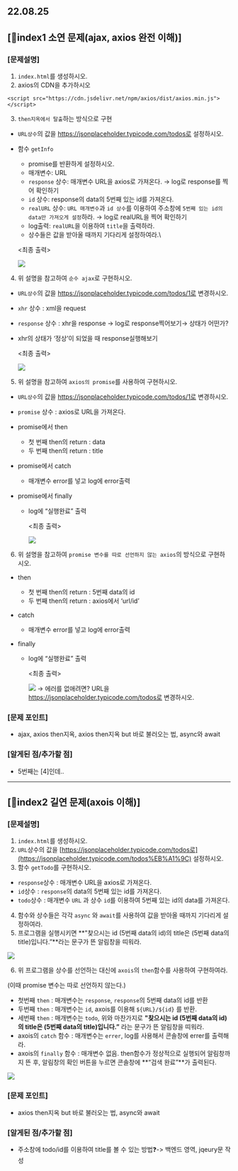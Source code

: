 ## 22.08.25

## [🦊index1 소연 문제(ajax, axios 완전 이해)]

### [문제설명]

1. `index.html`를 생성하시오.
2. axios의 CDN을 추가하시오

```
<script src="https://cdn.jsdelivr.net/npm/axios/dist/axios.min.js"></script>
```

3. `then지옥에서 탈출`하는 방식으로 구현

- `URL상수`의 값을 https://jsonplaceholder.typicode.com/todos로 설정하시오.
- 함수 `getInfo`

  - promise를 반환하게 설정하시오.
  - 매개변수: URL
  - `response` 상수: 매개변수 URL을 axios로 가져온다. → log로 response를 찍어 확인하기
  - `id` 상수: response의 data의 5번째 있는 id를 가져온다.
  - `realURL` 상수: `URL 매개변수`과 `id 상수`를 이용하여 주소창에 `5번째 있는 id의 data만 가져오게 설정`하라. → log로 realURL을 찍어 확인하기
  - log출력: `realURL`을 이용하여 `title`을 출력하라.
  - 상수들은 값을 받아올 때까지 기다리게 설정하여라.\

  <최종 출력>

  ![](../img/8_25_1.jpg)

4. 위 설명을 참고하여 `순수 ajax`로 구현하시오.

- `URL상수`의 값을 https://jsonplaceholder.typicode.com/todos/1로 변경하시오.
- `xhr` 상수 : xml을 request
- `response` 상수 : xhr을 response → log로 response찍어보기→ 상태가 어떤가?
- xhr의 상태가 ‘정상’이 되었을 때 response실행해보기

  <최종 출력>

  ![](../img/8_25_2.jpg)

5. 위 설명을 참고하여 `axios의 promise`를 사용하여 구현하시오.

- `URL상수`의 값을 https://jsonplaceholder.typicode.com/todos/1로 변경하시오.
- `promise` 상수 : axios로 URL을 가져온다.
- promise에서 then
  - 첫 번째 then의 return : data
  - 두 번째 then의 return : title
- promise에서 catch
  - 매개변수 error를 넣고 log에 error출력
- promise에서 finally

  - log에 “실행완료” 출력

    <최종 출력>

    ![](../img/8_25_3.jpg)

6. 위 설명을 참고하여 `promise 변수를 따로 선언하지 않는 axios`의 방식으로 구현하시오.

- then
  - 첫 번째 then의 return : 5번째 data의 id
  - 두 번째 then의 return : axios에서 ‘url/id’
- catch
  - 매개변수 error를 넣고 log에 error출력
- finally

  - log에 “실행완료” 출력

    <최종 출력>

    ![](../img/8_25_4.jpg)
    → 에러를 없애려면? URL을 https://jsonplaceholder.typicode.com/todos로 변경하시오.

### [문제 포인트]

- ajax, axios then지옥, axios then지옥 but 바로 불러오는 법, async와 await

### [알게된 점/추가할 점]

- 5번째는 [4]인데..

<hr/>

## [🐼index2 길연 문제(axois 이해)]

### [문제설명]

1. `index.html`를 생성하시오.
2. `URL`상수의 값을 [https://jsonplaceholder.typicode.com/todos로](https://jsonplaceholder.typicode.com/todos%EB%A1%9C) 설정하시오.
3. 함수 `getTodo`를 구현하시오.

- `response`상수 : 매개변수 URL을 axios로 가져온다.
- `id`상수 : `response`의 data의 5번째 있는 id를 가져온다.
- `todo`상수 : 매개변수 `URL` 과 상수 `id`를 이용하여 5번째 있는 id의 data를 가져온다.

4. 함수와 상수들은 각각 `async` 와 `await`를 사용하여 값을 받아올 때까지 기다리게 설정하여라.
5. 프로그램을 실행시키면 **"찾으시는 id (5번째 data의 id)의 title은 (5번째 data의 title)입니다.”**라는 문구가 뜬 알림창을 띠워라.

![](../img/8_25_5.png)

6. 위 프로그램을 상수를 선언하는 대신에 `axois`의 `then`함수를 사용하여 구현하여라.

(이때 promise 변수는 따로 선언하지 않는다.)

- 첫번째 `then` : 매개변수는 `response`, `response`의 5번째 data의 id를 반환
- 두번째 `then` : 매개변수는 `id`, axois를 이용해 `${URL}/${id}` 를 반환.
- 세번째 `then` : 매개변수는 `todo`, 위와 마찬가지로 **"찾으시는 id (5번째 data의 id)의 title은 (5번째 data의 title)입니다.”** 라는 문구가 뜬 알림창을 띠워라.
- axois의 `catch` 함수 : 매개변수는 `errer`, log를 사용해서 콘솔창에 errer를 출력해라.
- axois의 `finally` 함수 : 매개변수 없음. then함수가 정상적으로 실행되어 알림창까지 뜬 후, 알림창의 확인 버튼을 누르면 콘솔창에 **“검색 완료”**가 출력된다.

![](../img/8_25_6.png)

### [문제 포인트]

- axios then지옥 but 바로 불러오는 법, async와 await

### [알게된 점/추가할 점]

- 주소창에 todo/id를 이용하여 title를 볼 수 있는 방법❓-> 백엔드 영역, jqeury문 작성
